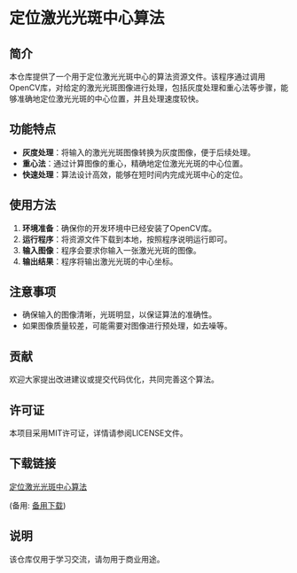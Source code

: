 # 定位激光光斑中心算法

## 简介

本仓库提供了一个用于定位激光光斑中心的算法资源文件。该程序通过调用OpenCV库，对给定的激光光斑图像进行处理，包括灰度处理和重心法等步骤，能够准确地定位激光光斑的中心位置，并且处理速度较快。

## 功能特点

- **灰度处理**：将输入的激光光斑图像转换为灰度图像，便于后续处理。
- **重心法**：通过计算图像的重心，精确地定位激光光斑的中心位置。
- **快速处理**：算法设计高效，能够在短时间内完成光斑中心的定位。

## 使用方法

1. **环境准备**：确保你的开发环境中已经安装了OpenCV库。
2. **运行程序**：将资源文件下载到本地，按照程序说明运行即可。
3. **输入图像**：程序会要求你输入一张激光光斑的图像。
4. **输出结果**：程序将输出激光光斑的中心坐标。

## 注意事项

- 确保输入的图像清晰，光斑明显，以保证算法的准确性。
- 如果图像质量较差，可能需要对图像进行预处理，如去噪等。

## 贡献

欢迎大家提出改进建议或提交代码优化，共同完善这个算法。

## 许可证

本项目采用MIT许可证，详情请参阅LICENSE文件。

## 下载链接
[定位激光光斑中心算法](https://pan.quark.cn/s/147d87be4c70) 

(备用: [备用下载](https://pan.baidu.com/s/10JIhHug4SFLKkcAbkt7e9g?pwd=1234))

## 说明

该仓库仅用于学习交流，请勿用于商业用途。
